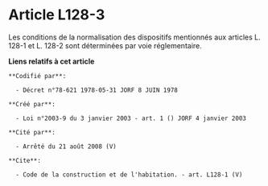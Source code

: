 # Article L128-3

Les conditions de la normalisation des dispositifs mentionnés aux articles L. 128-1 et L. 128-2 sont déterminées par voie
réglementaire.

**Liens relatifs à cet article**

	**Codifié par**:

	  - Décret n°78-621 1978-05-31 JORF 8 JUIN 1978

	**Créé par**:

	  - Loi n°2003-9 du 3 janvier 2003 - art. 1 () JORF 4 janvier 2003

	**Cité par**:

	  - Arrêté du 21 août 2008 (V)

	**Cite**:

	  - Code de la construction et de l'habitation. - art. L128-1 (V)
